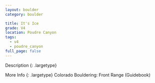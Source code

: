 ```yaml
---
layout: boulder
category: boulder

title: It's Ice
grade: V4
location: Poudre Canyon
tags:
  - v4
  - poudre_canyon
full_page: false
---
```


Description
{: .largetype}


More Info
{: .largetype}
Colorado Bouldering: Front Range (Guidebook)
